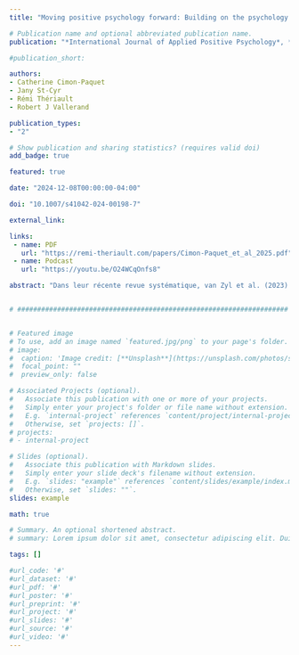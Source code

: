 ```yaml
---
title: "Moving positive psychology forward: Building on the psychology of passion"

# Publication name and optional abbreviated publication name.
publication: "*International Journal of Applied Positive Psychology*, *10*(14), 1-19. <a href='https://doi.org/10.1007/s41042-024-00198-7' target='_blank' rel='noopener noreferrer'>doi.org/10.1007/s41042-024-00198-7</a>"

#publication_short: 

authors:
- Catherine Cimon-Paquet
- Jany St-Cyr
- Rémi Thériault
- Robert J Vallerand

publication_types:
- "2"

# Show publication and sharing statistics? (requires valid doi)
add_badge: true

featured: true

date: "2024-12-08T00:00:00-04:00"

doi: "10.1007/s41042-024-00198-7"

external_link: 

links: 
 - name: PDF
   url: "https://remi-theriault.com/papers/Cimon‑Paquet_et_al_2025.pdf"
 - name: Podcast
   url: "https://youtu.be/O24WCqOnfs8"

abstract: "Dans leur récente revue systématique, van Zyl et al. (2023) ont résumé les critiques contemporaines formulées à l’égard du domaine de la psychologie positive. Au sein de ce domaine de recherche, des différences considérables existent en ce qui concerne la rigueur des stratégies méthodologiques utilisées dans chaque domaine ou sous-domaine. Ces auteurs ont identifié six « critiques générales » ou thèmes généraux : « (a) la psychologie positive manque de théorisation et de réflexion conceptuelle appropriées ; (b) la mesure des constructions psychologiques positives et les méthodologies de recherche sont problématiques ; (c) la psychologie positive est une pseudoscience qui manque de preuves empiriques et montre une faible reproductibilité ; (d) la psychologie positive manque de nouveauté et s’isole de la psychologie dominante et générale ; (e) la psychologie positive est une idéologie néolibérale décontextualisée qui a causé du tort ; et (f) la psychologie positive est une entreprise capitaliste » (van Zyl et al., 2023, p. 7). Dans cet article, nous utilisons ces six thèmes pour identifier certaines des forces et des faiblesses du modèle dualiste de la passion (Vallerand, 2015), contribuant ainsi à formuler des recommandations sur la manière d’améliorer le sous-domaine de la recherche sur la passion. Nous pensons que l’application de cette analyse systématique et critique à d’autres sous-domaines de la psychologie positive devrait finalement contribuer à améliorer le développement futur de la psychologie positive dans son ensemble."


# ####################################################################


# Featured image
# To use, add an image named `featured.jpg/png` to your page's folder. 
# image:
#  caption: 'Image credit: [**Unsplash**](https://unsplash.com/photos/s9CC2SKySJM)'
#  focal_point: ""
#  preview_only: false

# Associated Projects (optional).
#   Associate this publication with one or more of your projects.
#   Simply enter your project's folder or file name without extension.
#   E.g. `internal-project` references `content/project/internal-project/index.md`.
#   Otherwise, set `projects: []`.
# projects:
# - internal-project

# Slides (optional).
#   Associate this publication with Markdown slides.
#   Simply enter your slide deck's filename without extension.
#   E.g. `slides: "example"` references `content/slides/example/index.md`.
#   Otherwise, set `slides: ""`.
slides: example

math: true

# Summary. An optional shortened abstract.
# summary: Lorem ipsum dolor sit amet, consectetur adipiscing elit. Duis posuere tellus ac convallis placerat. Proin tincidunt magna sed ex sollicitudin condimentum.

tags: []

#url_code: '#'
#url_dataset: '#'
#url_pdf: '#'
#url_poster: '#'
#url_preprint: '#'
#url_project: '#'
#url_slides: '#'
#url_source: '#'
#url_video: '#'
---
```

